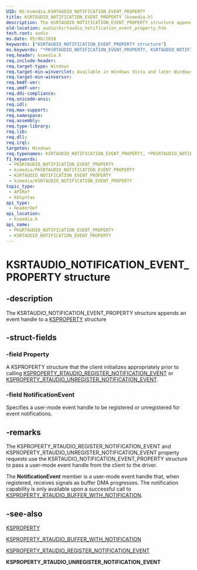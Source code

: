 ```yaml
---
UID: NS:ksmedia.KSRTAUDIO_NOTIFICATION_EVENT_PROPERTY
title: KSRTAUDIO_NOTIFICATION_EVENT_PROPERTY (ksmedia.h)
description: The KSRTAUDIO_NOTIFICATION_EVENT_PROPERTY structure appends an event handle to a KSPROPERTY structure
old-location: audio\ksrtaudio_notification_event_property.htm
tech.root: audio
ms.date: 05/08/2018
keywords: ["KSRTAUDIO_NOTIFICATION_EVENT_PROPERTY structure"]
ms.keywords: "*PKSRTAUDIO_NOTIFICATION_EVENT_PROPERTY, KSRTAUDIO_NOTIFICATION_EVENT_PROPERTY, KSRTAUDIO_NOTIFICATION_EVENT_PROPERTY structure [Audio Devices], PKSRTAUDIO_NOTIFICATION_EVENT_PROPERTY, PKSRTAUDIO_NOTIFICATION_EVENT_PROPERTY structure pointer [Audio Devices], aud-prop_0c408e4a-d94e-4458-9b31-da185dc42747.xml, audio.ksrtaudio_notification_event_property, ksmedia/KSRTAUDIO_NOTIFICATION_EVENT_PROPERTY, ksmedia/PKSRTAUDIO_NOTIFICATION_EVENT_PROPERTY"
req.header: ksmedia.h
req.include-header: 
req.target-type: Windows
req.target-min-winverclnt: Available in Windows Vista and later Windows operating systems.
req.target-min-winversvr: 
req.kmdf-ver: 
req.umdf-ver: 
req.ddi-compliance: 
req.unicode-ansi: 
req.idl: 
req.max-support: 
req.namespace: 
req.assembly: 
req.type-library: 
req.lib: 
req.dll: 
req.irql: 
targetos: Windows
req.typenames: KSRTAUDIO_NOTIFICATION_EVENT_PROPERTY, *PKSRTAUDIO_NOTIFICATION_EVENT_PROPERTY
f1_keywords:
 - PKSRTAUDIO_NOTIFICATION_EVENT_PROPERTY
 - ksmedia/PKSRTAUDIO_NOTIFICATION_EVENT_PROPERTY
 - KSRTAUDIO_NOTIFICATION_EVENT_PROPERTY
 - ksmedia/KSRTAUDIO_NOTIFICATION_EVENT_PROPERTY
topic_type:
 - APIRef
 - kbSyntax
api_type:
 - HeaderDef
api_location:
 - ksmedia.h
api_name:
 - PKSRTAUDIO_NOTIFICATION_EVENT_PROPERTY
 - KSRTAUDIO_NOTIFICATION_EVENT_PROPERTY
---
```


# KSRTAUDIO_NOTIFICATION_EVENT_PROPERTY structure


## -description

The KSRTAUDIO_NOTIFICATION_EVENT_PROPERTY structure appends an event handle to a <a href="/windows-hardware/drivers/stream/ksproperty-structure">KSPROPERTY</a> structure

## -struct-fields

### -field Property

A KSPROPERTY structure that the client initializes appropriately prior to calling <a href="/windows-hardware/drivers/audio/ksproperty-rtaudio-register-notification-event">KSPROPERTY_RTAUDIO_REGISTER_NOTIFICATION_EVENT</a> or <a href="/windows-hardware/drivers/audio/ksproperty-rtaudio-unregister-notification-event">KSPROPERTY_RTAUDIO_UNREGISTER_NOTIFICATION_EVENT</a>.

### -field NotificationEvent

Specifies a user-mode event handle to be registered or unregistered for event notifications.

## -remarks

The KSPROPERTY_RTAUDIO_REGISTER_NOTIFICATION_EVENT and KSPROPERTY_RTAUDIO_UNREGISTER_NOTIFICATION_EVENT property requests use the KSRTAUDIO_NOTIFICATION_EVENT_PROPERTY structure to pass a user-mode event handle from the client to the driver.

The <b>NotificationEvent</b> member is a user-mode event handle that, when registered, receives signals as buffer DMA progresses.  The notification capability is only available upon a successful call to <a href="/windows-hardware/drivers/audio/ksproperty-rtaudio-buffer-with-notification">KSPROPERTY_RTAUDIO_BUFFER_WITH_NOTIFICATION</a>.

## -see-also

<a href="/windows-hardware/drivers/stream/ksproperty-structure">KSPROPERTY</a>



<a href="/windows-hardware/drivers/audio/ksproperty-rtaudio-buffer-with-notification">KSPROPERTY_RTAUDIO_BUFFER_WITH_NOTIFICATION</a>



<a href="/windows-hardware/drivers/audio/ksproperty-rtaudio-register-notification-event">KSPROPERTY_RTAUDIO_REGISTER_NOTIFICATION_EVENT</a>



<b>KSPROPERTY_RTAUDIO_UNREGISTER_NOTIFICATION_EVENT</b>

